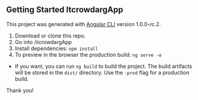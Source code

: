 ## Getting Started ItcrowdargApp
This project was generated with [Angular CLI](https://github.com/angular/angular-cli) version 1.0.0-rc.2.

1. Download or clone this repo.
2. Go into /iicrowdargApp
3. Install dependencies: `npm install`
4. To preview in the browser the production build: `ng serve -o`

* If you want, you can run `ng build` to build the project. The build artifacts will be stored in the `dist/` directory. Use the `-prod` flag for a production build.

Thank you!
